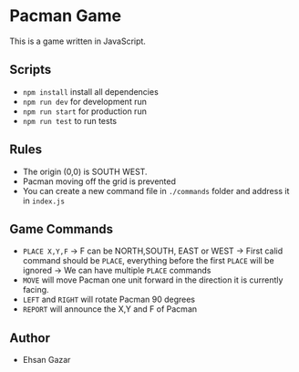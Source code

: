 # Pacman Game

This is a game written in JavaScript.

## Scripts

- `npm install` install all dependencies
- `npm run dev` for development run
- `npm run start` for production run
- `npm run test` to run tests

## Rules

- The origin (0,0) is SOUTH WEST.
- Pacman moving off the grid is prevented
- You can create a new command file in `./commands` folder and address it in `index.js`

## Game Commands

- `PLACE X,Y,F`
  -> F can be NORTH,SOUTH, EAST or WEST
  -> First calid command should be `PLACE`, everything before the first `PLACE` will be ignored
  -> We can have multiple `PLACE` commands
- `MOVE` will move Pacman one unit forward in the direction it is currently facing.
- `LEFT` and `RIGHT` will rotate Pacman 90 degrees
- `REPORT` will announce the X,Y and F of Pacman

## Author

- Ehsan Gazar
